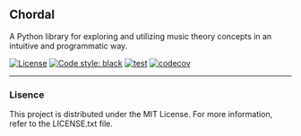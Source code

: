 ## Chordal

A Python library for exploring and utilizing music theory concepts in an intuitive and programmatic way.

[![License](https://img.shields.io/badge/license-MIT-green.svg?style=flat)](https://github.com/Oujox/Chordal/blob/main/LICENSE)
[![Code style: black](https://img.shields.io/badge/code%20style-black-000000.svg)](https://github.com/psf/black)
[![test](https://github.com/Oujox/Chordal/actions/workflows/test.yml/badge.svg)](https://github.com/Oujox/mt/actions/workflows/test.yml)
[![codecov](https://codecov.io/gh/Oujox/Chordal/graph/badge.svg?token=UP6ZQP7HMK)](https://codecov.io/gh/Oujox/mt)

---

### Lisence

This project is distributed under the MIT License. For more information, refer to the LICENSE.txt file.
